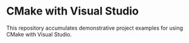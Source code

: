 # CMake with Visual Studio

This repository accumulates demonstrative project examples for using CMake with Visual Studio. 
